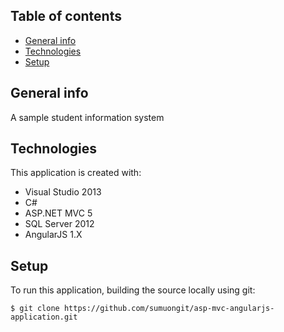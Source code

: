 ## Table of contents
* [General info](#general-info)
* [Technologies](#technologies)
* [Setup](#setup)

## General info
A sample student information system
	
## Technologies
This application is created with:
* Visual Studio 2013
* C# 
* ASP.NET MVC 5
* SQL Server 2012
* AngularJS 1.X
	
## Setup
To run this application, building the source locally using git:

```
$ git clone https://github.com/sumuongit/asp-mvc-angularjs-application.git

```
